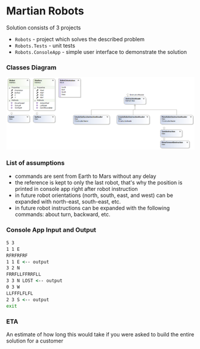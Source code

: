 # Martian Robots

Solution consists of 3 projects

  - `Robots` - project which solves the described problem
  - `Robots.Tests` - unit tests
  - `Robots.ConsoleApp` - simple user interface to demonstrate the solution

### Classes Diagram

![](https://github.com/sergey-fuflygin/martian-robots/blob/master/ClassesDiagram.png)

### List of assumptions

- commands are sent from Earth to Mars without any delay
- the reference is kept to only the last robot, that's why the position is printed in console app right after robot instruction
- in future robot orientations (north, south, east, and west) can be expanded with north-east, south-east, etc.
- in future robot instructions can be expanded with the following commands: about turn, backward, etc.

### Console App Input and Output

```cmd
5 3
1 1 E
RFRFRFRF
1 1 E <-- output
3 2 N
FRRFLLFFRRFLL
3 3 N LOST <-- output
0 3 W
LLFFFLFLFL
2 3 S <-- output
exit
```

### ETA

An estimate of how long this would take if you were asked to build the entire solution for a customer
